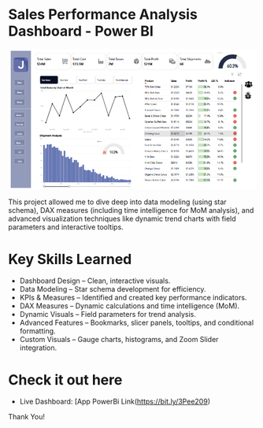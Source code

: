 # Sales Performance Analysis Dashboard - Power BI 

![Dashboard Picure](Dashboard-Picture.png)

This project allowed me to dive deep into data modeling (using star schema), DAX measures (including time intelligence for MoM analysis), and advanced visualization techniques like dynamic trend charts with field parameters and interactive tooltips. 

# Key Skills Learned

* Dashboard Design – Clean, interactive visuals.
* Data Modeling – Star schema development for efficiency.
* KPIs & Measures – Identified and created key performance indicators.
* DAX Measures – Dynamic calculations and time intelligence (MoM).
* Dynamic Visuals – Field parameters for trend analysis.
* Advanced Features – Bookmarks, slicer panels, tooltips, and conditional formatting.
* Custom Visuals – Gauge charts, histograms, and Zoom Slider integration.

# Check it out here

* Live Dashboard: [App PowerBi Link(https://bit.ly/3Pee209)

Thank You! 
